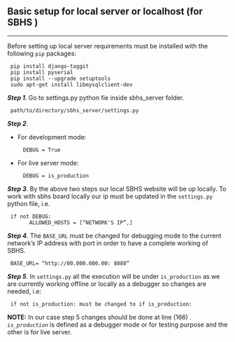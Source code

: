 Basic setup for local server or localhost (for SBHS )
------------------------------------------------------
---
Before setting up local server requirements must be installed with the following ``pip`` packages: 

     pip install django-taggit
     pip install pyserial
     pip install --upgrade setuptools
     sudo apt-get install libmysqlclient-dev

***Step 1***. Go to settings.py python fie inside sbhs_server folder.

     path/to/directory/sbhs_server/settings.py

***Step 2***.
* For development mode:	
```	
     DEBUG = True
```
* For live server mode:
```
     DEBUG = is_production 
```
***Step 3***. By the above two steps our local SBHS website will be up locally. To work with sbhs        board locally our ip must be updated in the `settings.py` python file, i.e.

  
     if not DEBUG:
           ALLOWED_HOSTS = [“NETWORK'S IP”,]

***Step 4***. The `BASE_URL`  must be changed for debugging mode to the current network’s IP address with port  in order to have a complete working of SBHS.


     BASE_URL= “http://00.000.000.00: 8080”

***Step 5***. In `settings.py` all the execution will be under `is_production` as we are currently working offline or locally as a debugger so changes are needed, i.e:


     if not is_production: must be changed to if is_production:

**NOTE:** In our case step 5 changes should be done at line (166) . *`is_production`* is defined as a debugger mode or for testing purpose and the other is for live server.





	